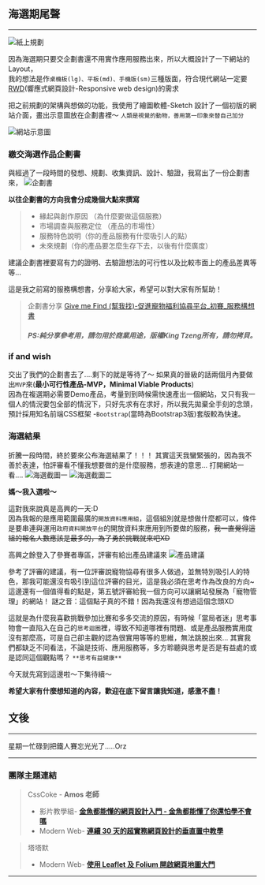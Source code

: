 ## 海選期尾聲
---
   
![紙上規劃](https://github.com/tinatyc/King-Ironman-30Day-Challenge/blob/master/2018/article/img/day7_1.jpg?raw=true)

因為海選期只要交企劃書還不用實作應用服務出來，所以大概設計了一下網站的Layout，    
我的想法是作`桌機板(lg)、平板(md)、手機版(sm)`三種版面，符合現代網站一定要[RWD](https://zh.wikipedia.org/wiki/%E5%93%8D%E5%BA%94%E5%BC%8F%E7%BD%91%E9%A1%B5%E8%AE%BE%E8%AE%A1)(響應式網頁設計-Responsive web design)的需求    

把之前規劃的架構與想做的功能，我使用了繪圖軟體-Sketch 設計了一個初版的網站介面，畫出示意圖放在企劃書裡～
`人類是視覺的動物，善用第一印象來替自己加分`
    
![網站示意圖](https://github.com/tinatyc/King-Ironman-30Day-Challenge/blob/master/2018/article/img/Desktop_mo.png?raw=true)   

### 繳交海選作品企劃書

與經過了一段時間的發想、規劃、收集資訊、設計、驗證，我寫出了一份企劃書來，
![企劃書](https://github.com/tinatyc/King-Ironman-30Day-Challenge/blob/master/2018/article/img/day7_2.png?raw=true)

**以往企劃書的方向我會分成幾個大點來撰寫**

> - 緣起與創作原因 （為什麼要做這個服務）
> - 市場調查與服務定位 （產品的市場性）
> - 服務特色說明（你的產品服務有什麼吸引人的點）
> - 未來規劃（你的產品要怎麼生存下去，以後有什麼廣度）

建議企劃書裡要寫有力的證明、去驗證想法的可行性以及比較市面上的產品差異等等...

這是我之前寫的服務構想書，分享給大家，希望可以對大家有所幫助！   
> 企劃書分享
> [Give me Find (幫我找)-促進寵物福利協尋平台_初賽_服務構想書](https://drive.google.com/file/d/1iNjIKl8nD5rureEW-lG2EM_DOc1rMO7R/view?usp=sharing)
>##### PS:純分享參考用，請勿用於商業用途，版權King Tzeng所有，請勿拷貝。   
    
   
### if and wish
   
交出了我們的企劃書去了....剩下的就是等待了～
如果真的晉級的話兩個月內要做出`MVP`來(**最小可行性產品-MVP，Minimal Viable Products**)   
因為在複選期必需要Demo產品，考量到到時候需快速產出一個網站，又只有我一個人的情況要包全部的情況下，只好先求有在求好，所以我先拋棄全手刻的念頭，預計採用知名前端CSS框架 -`Bootstrap`(當時為Bootstrap3版)套版較為快速。    
    
### 海選結果   
   
折騰一段時間，終於要來公布海選結果了！！！
其實這天我蠻緊張的，因為我不善於表達，怕評審看不懂我想要做的是什麼服務，想表達的意思...
打開網站一看....
![海選截圖一](https://github.com/tinatyc/King-Ironman-30Day-Challenge/blob/master/2018/article/img/day7_3.jpg?raw=true)
![海選截圖二](https://github.com/tinatyc/King-Ironman-30Day-Challenge/blob/master/2018/article/img/day7_4.jpg?raw=true)

**媽～我入選啦～**

這對我來說真是高興的一天:D   
因為我報的是應用範圍最廣的`開放資料應用組`，這個組別就是想做什麼都可以，條件是要串連與運用`政府資料開放平台`的開放資料來應用到所要做的服務，~~我一直覺得這組的報名人數應該是最多的，為了勇於挑戰就來吧XD~~
    
高興之餘登入了參賽者專區，評審有給出產品建議來
![產品建議](https://github.com/tinatyc/King-Ironman-30Day-Challenge/blob/master/2018/article/img/day7_5.jpg?raw=true)
 
 參考了評審的建議，有一位評審說寵物協尋有很多人做過，並無特別吸引人的特色，那我可能還沒有吸引到這位評審的目光，這是我必須在思考作為改良的方向~
 這邊還有一個值得看的點是，第五號評審給我一個方向可以讓網站發展為「寵物管理」的網站！
 謎之音：這個點子真的不錯！因為我還沒有想過這個念頭XD   

 這就是為什麼我喜歡挑戰參加比賽和多多交流的原因，有時候「當局者迷」思考事物會一直陷入在自己的`思考迴圈`裡，導致不知道哪裡有問題、或是產品服務實用度沒有那麼高，可是自己卻主觀的認為很實用等等的思維，無法跳脫出來...
 其實我們都缺乏不同看法，不論是技術、應用服務等，多方聆聽與思考是否是有益處的或是認同這個觀點嗎？
 `**思考有益健康**`

今天就先寫到這邊啦～下集待續～

**希望大家有什麼想知道的內容，歡迎在底下留言讓我知道，感激不盡！**

## 文後

---

星期一忙碌到把鐵人賽忘光光了.....Orz

---

### 團隊主題連結

> CssCoke - **Amos 老師**
>
> - 影片教學組- **[金魚都能懂的網頁設計入門 - 金魚都能懂了你還怕學不會嗎](https://ithelp.ithome.com.tw/users/20112550/ironman/2072)**
> - Modern Web- **[連續 30 天的超實務網頁設計的垂直置中教學](https://ithelp.ithome.com.tw/users/20112550/ironman/2092)**

> 塔塔默
>
> - Modern Web- **[使用 Leaflet 及 Folium 開啟網頁地圖大門](https://ithelp.ithome.com.tw/users/20112552/ironman/2074)**

---
